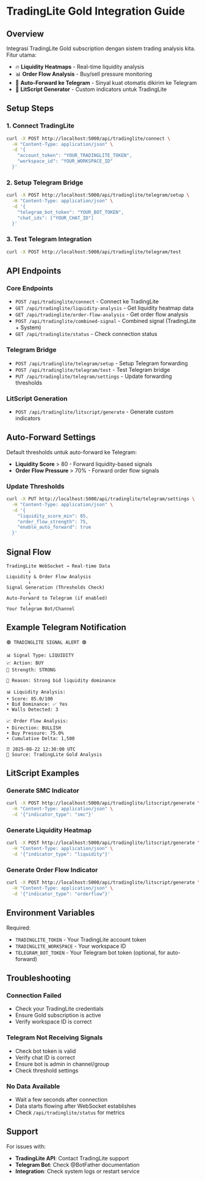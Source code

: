 # TradingLite Gold Integration Guide

## Overview
Integrasi TradingLite Gold subscription dengan sistem trading analysis kita. Fitur utama:
- 🔥 **Liquidity Heatmaps** - Real-time liquidity analysis
- 📊 **Order Flow Analysis** - Buy/sell pressure monitoring  
- 📨 **Auto-Forward ke Telegram** - Sinyal kuat otomatis dikirim ke Telegram
- 📝 **LitScript Generator** - Custom indicators untuk TradingLite

## Setup Steps

### 1. Connect TradingLite
```bash
curl -X POST http://localhost:5000/api/tradinglite/connect \
  -H "Content-Type: application/json" \
  -d '{
    "account_token": "YOUR_TRADINGLITE_TOKEN",
    "workspace_id": "YOUR_WORKSPACE_ID"
  }'
```

### 2. Setup Telegram Bridge
```bash
curl -X POST http://localhost:5000/api/tradinglite/telegram/setup \
  -H "Content-Type: application/json" \
  -d '{
    "telegram_bot_token": "YOUR_BOT_TOKEN",
    "chat_ids": ["YOUR_CHAT_ID"]
  }'
```

### 3. Test Telegram Integration
```bash
curl -X POST http://localhost:5000/api/tradinglite/telegram/test
```

## API Endpoints

### Core Endpoints
- `POST /api/tradinglite/connect` - Connect ke TradingLite
- `GET /api/tradinglite/liquidity-analysis` - Get liquidity heatmap data
- `GET /api/tradinglite/order-flow-analysis` - Get order flow analysis
- `POST /api/tradinglite/combined-signal` - Combined signal (TradingLite + System)
- `GET /api/tradinglite/status` - Check connection status

### Telegram Bridge
- `POST /api/tradinglite/telegram/setup` - Setup Telegram forwarding
- `POST /api/tradinglite/telegram/test` - Test Telegram bridge
- `PUT /api/tradinglite/telegram/settings` - Update forwarding thresholds

### LitScript Generation
- `POST /api/tradinglite/litscript/generate` - Generate custom indicators

## Auto-Forward Settings

Default thresholds untuk auto-forward ke Telegram:
- **Liquidity Score** > 80 - Forward liquidity-based signals
- **Order Flow Pressure** > 70% - Forward order flow signals

### Update Thresholds
```bash
curl -X PUT http://localhost:5000/api/tradinglite/telegram/settings \
  -H "Content-Type: application/json" \
  -d '{
    "liquidity_score_min": 85,
    "order_flow_strength": 75,
    "enable_auto_forward": true
  }'
```

## Signal Flow

```
TradingLite WebSocket → Real-time Data
        ↓
Liquidity & Order Flow Analysis
        ↓
Signal Generation (Thresholds Check)
        ↓
Auto-Forward to Telegram (if enabled)
        ↓
Your Telegram Bot/Channel
```

## Example Telegram Notification

```
🟢 TRADINGLITE SIGNAL ALERT 🟢

📊 Signal Type: LIQUIDITY
📈 Action: BUY
💪 Strength: STRONG

📝 Reason: Strong bid liquidity dominance

📊 Liquidity Analysis:
• Score: 85.0/100
• Bid Dominance: ✅ Yes
• Walls Detected: 3

📈 Order Flow Analysis:
• Direction: BULLISH
• Buy Pressure: 75.0%
• Cumulative Delta: 1,500

⏰ 2025-08-22 12:30:00 UTC
🎯 Source: TradingLite Gold Analysis
```

## LitScript Examples

### Generate SMC Indicator
```bash
curl -X POST http://localhost:5000/api/tradinglite/litscript/generate \
  -H "Content-Type: application/json" \
  -d '{"indicator_type": "smc"}'
```

### Generate Liquidity Heatmap
```bash
curl -X POST http://localhost:5000/api/tradinglite/litscript/generate \
  -H "Content-Type: application/json" \
  -d '{"indicator_type": "liquidity"}'
```

### Generate Order Flow Indicator  
```bash
curl -X POST http://localhost:5000/api/tradinglite/litscript/generate \
  -H "Content-Type: application/json" \
  -d '{"indicator_type": "orderflow"}'
```

## Environment Variables

Required:
- `TRADINGLITE_TOKEN` - Your TradingLite account token
- `TRADINGLITE_WORKSPACE` - Your workspace ID
- `TELEGRAM_BOT_TOKEN` - Your Telegram bot token (optional, for auto-forward)

## Troubleshooting

### Connection Failed
- Check your TradingLite credentials
- Ensure Gold subscription is active
- Verify workspace ID is correct

### Telegram Not Receiving Signals
- Check bot token is valid
- Verify chat ID is correct
- Ensure bot is admin in channel/group
- Check threshold settings

### No Data Available
- Wait a few seconds after connection
- Data starts flowing after WebSocket establishes
- Check `/api/tradinglite/status` for metrics

## Support

For issues with:
- **TradingLite API**: Contact TradingLite support
- **Telegram Bot**: Check @BotFather documentation
- **Integration**: Check system logs or restart service